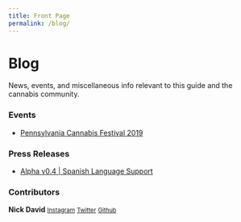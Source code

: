 ```yaml
---
title: Front Page
permalink: /blog/
---
```


# Blog

News, events, and miscellaneous info relevant to this guide and the cannabis community.

### Events
- [Pennsylvania Cannabis Festival 2019](/blog/2018/12/10/pennsylvania-cannabis-festival/)

### Press Releases
- [Alpha v0.4 | Spanish Language Support](/blog/2018/12/16/alpha-v0.4/)


### Contributors

**Nick David** 
<i class="fas fa-grip-lines-vertical"></i> 
[<i class="fab fa-instagram"></i> <small>Instagram</small>](https://www.instagram.com/holistnick/)
<i class="fas fa-grip-lines-vertical"></i> 
[<i class="fab fa-twitter"></i> <small>Twitter</small>](https://twitter.com/holistnick)
<i class="fas fa-grip-lines-vertical"></i> 
[<i class="fab fa-github"></i> <small>Github</small>](https://github.com/ndkline)



